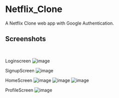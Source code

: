 # Netflix_Clone
A Netflix Clone web app with Google Authentication.

<h2>Screenshots</h2>
<br />

Loginscreen
![image](https://github.com/swayam107/Netflix_Clone/assets/89697658/590fe337-caa4-4c45-a6a3-094a1add1686)

SignupScreen
![image](https://github.com/swayam107/Netflix_Clone/assets/89697658/f4a475e8-5500-4a0f-9794-b6724b76fe1e)

HomeScreen
![image](https://github.com/swayam107/Netflix_Clone/assets/89697658/b7ef76f8-3825-4f41-8798-8a82deb85617)
![image](https://github.com/swayam107/Netflix_Clone/assets/89697658/b408ab8e-6d3a-4292-a61f-5aa62a6def6d)
![image](https://github.com/swayam107/Netflix_Clone/assets/89697658/1ab7f863-fbd5-41bd-9542-0ba1780c75c2)


ProfileScreen
![image](https://github.com/swayam107/Netflix_Clone/assets/89697658/60b21d18-03f7-4778-a4e5-180d2810f2ea)


